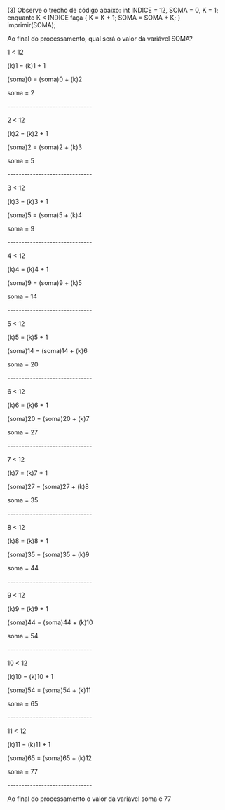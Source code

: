 
<p>(3) Observe o trecho de código abaixo: int INDICE = 12, SOMA = 0, K = 1; enquanto K < INDICE faça { K = K + 1; SOMA = SOMA + K; } imprimir(SOMA);

Ao final do processamento, qual será o valor da variável SOMA?</p>

<p>1 < 12</p>
<p>(k)1 = (k)1 + 1</p>
<p>(soma)0 = (soma)0 + (k)2</p>
<p>soma = 2</p>
<p>------------------------------</p>
<p>2 < 12</p>
<p>(k)2 = (k)2 + 1</p>
<p>(soma)2 = (soma)2 + (k)3</p>
<p>soma = 5</p>
<p>------------------------------</p>
<p>3 < 12</p>
<p>(k)3 = (k)3 + 1</p>
<p>(soma)5 = (soma)5 + (k)4</p>
<p>soma = 9</p>
<p>------------------------------</p>
<p>4 < 12</p>
<p>(k)4 = (k)4 + 1</p>
<p>(soma)9 = (soma)9 + (k)5</p>
<p>soma = 14</p>
<p>------------------------------</p>
<p>5 < 12</p>
<p>(k)5 = (k)5 + 1</p>
<p>(soma)14 = (soma)14 + (k)6</p>
<p>soma = 20</p>
<p>------------------------------</p>
<p>6 < 12</p>
<p>(k)6 = (k)6 + 1</p>
<p>(soma)20 = (soma)20 + (k)7</p>
<p>soma = 27</p>
<p>------------------------------</p>
<p>7 < 12</p>
<p>(k)7 = (k)7 + 1</p>
<p>(soma)27 = (soma)27 + (k)8</p>
<p>soma = 35</p>
<p>------------------------------</p>
<p>8 < 12</p>
<p>(k)8 = (k)8 + 1</p>
<p>(soma)35 = (soma)35 + (k)9</p>
<p>soma = 44</p>
<p>------------------------------</p>
<p>9 < 12</p>
<p>(k)9 = (k)9 + 1</p>
<p>(soma)44 = (soma)44 + (k)10</p>
<p>soma = 54</p>
<p>------------------------------</p>
<p>10 < 12</p>
<p>(k)10 = (k)10 + 1</p>
<p>(soma)54 = (soma)54 + (k)11</p>
<p>soma = 65</p>
<p>------------------------------</p>
<p>11 < 12</p>
<p>(k)11 = (k)11 + 1</p>
<p>(soma)65 = (soma)65 + (k)12</p>
<p>soma = 77</p>
<p>------------------------------</p>
<p>Ao final do processamento o valor da variável soma é 77</p>
